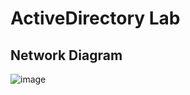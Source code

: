 # ActiveDirectory Lab
## Network Diagram
![image](https://github.com/Mutimber/Active-Directory/assets/113706552/29785eb4-9eff-469d-a329-c7b6d42ebb1e)
